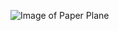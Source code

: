 ![Image of Paper Plane](https://1l0044267psh26mr7fa57m09-wpengine.netdna-ssl.com/wp-content/uploads/2018/11/aeropuzzler-web-1200x675.jpg)
